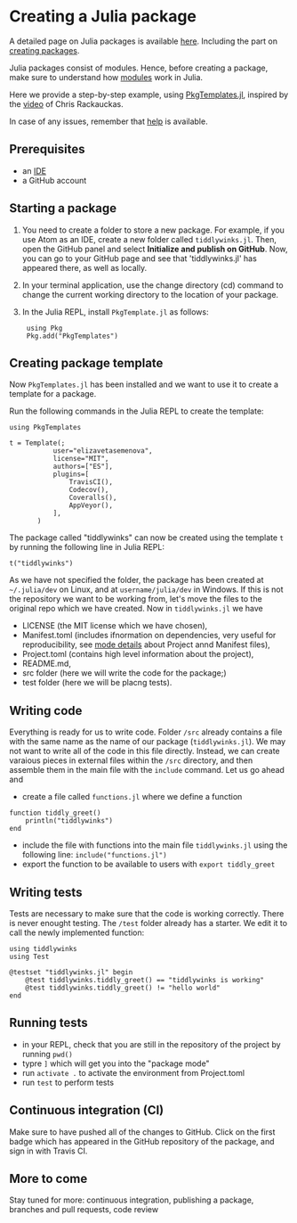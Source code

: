 # Creating a Julia package

A detailed page on Julia packages is available [here](http://pkgdocs.julialang.org/v1/). Including the part on [creating packages](http://pkgdocs.julialang.org/v1/creating-packages/).

Julia packages consist of modules. Hence, before creating a package, make sure to understand how [modules](https://docs.julialang.org/en/v1/manual/modules/) work in Julia.


Here we provide a step-by-step example, using [PkgTemplates.jl](https://juliahub.com/docs/PkgTemplates/IGiQL/0.6.4/), inspired by the [video](https://www.youtube.com/watch?v=QVmU29rCjaA&t=112s) of Chris Rackauckas.

In case of any issues, remember that [help](https://github.com/elizavetasemenova/www.julialang.org/blob/main/contribute/contributing_for_everyone.md#where-to-get-help) is available.

## Prerequisites

- an [IDE](https://github.com/elizavetasemenova/www.julialang.org/blob/main/contribute/contributing_for_everyone.md#what-are-the-ide-options)
- a GitHub account

## Starting a package

1. You need to create a folder to store a new package. For example, if you use Atom as an IDE, create a new folder called `tiddlywinks.jl`. Then, open the GitHub panel and select **Initialize and publish on GitHub**. Now, you can go to your GitHub page and see that 'tiddlywinks.jl' has appeared there, as well as locally.

2. In your terminal application, use the change directory (cd) command to change the current working directory to the location of your package.

3. In the Julia REPL, install `PkgTemplate.jl` as follows:
   
   ```
    using Pkg
    Pkg.add("PkgTemplates")
   ```


## Creating package template

Now `PkgTemplates.jl` has been installed and we want to use it to create a template for a package.

Run the following commands in the Julia REPL to create the template:

```
using PkgTemplates

t = Template(;
           user="elizavetasemenova",
           license="MIT",
           authors=["ES"],
           plugins=[
               TravisCI(),
               Codecov(),
               Coveralls(),
               AppVeyor(),
           ],
       )
```

The package called "tiddlywinks" can now be created using the template `t` by running the following line in Julia REPL:
```
t("tiddlywinks")
```

As we have not specified the folder, the package has been created at `~/.julia/dev` on Linux, and at `username/julia/dev` in Windows. If this is not the repository we want to be working from, let's move the files to the original repo which we have created. Now in `tiddlywinks.jl` we have

- LICENSE (the MIT license which we have chosen),
- Manifest.toml (includes ifnormation on dependencies, very useful for reproducibility, see [mode details](http://pkgdocs.julialang.org/v1/toml-files/) about Project annd Manifest files),
- Project.toml (contains high level information about the project),
- README.md,
- src folder (here we will write the code for the package;)
- test folder (here we will be placng tests).

## Writing code
Everything is ready for us to write code. Folder `/src` already contains a file with the same name as the name of our package (`tiddlywinks.jl`). We may not want to write all of the code in this file directly. Instead, we can create varaious pieces in external files within the `/src` directory, and then assemble them in the main file with the `include` command. Let us go ahead and

- create a file called `functions.jl` where we define a function
```
function tiddly_greet()
    println("tiddlywinks")
end
```
- include the file with functions into the main file `tiddlywinks.jl` using the following line: `include("functions.jl")`
- export the function to be available to users with `export tiddly_greet`


## Writing tests
Tests are necessary to make sure that the code is working correctly. There is never enought testing. The `/test` folder already has a starter. We edit it to call the newly implemented function:
```
using tiddlywinks
using Test

@testset "tiddlywinks.jl" begin
    @test tiddlywinks.tiddly_greet() == "tiddlywinks is working"
    @test tiddlywinks.tiddly_greet() != "hello world"
end
```

## Running tests
- in your REPL, check that you are still in the repository of the project by running `pwd()`
- typre `]` which will get you into the "package mode"
- run `activate .` to activate the environment from Project.toml
- run `test` to perform tests

## Continuous integration (CI)

Make sure to have pushed all of the changes to GitHub. Click on the first badge which has appeared in the GitHub repository of the package, and sign in with Travis CI.

## More to come
Stay tuned for more: continuous integration, publishing a package, branches and pull requests, code review
